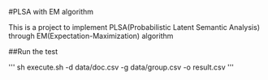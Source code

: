 #PLSA with EM algorithm

This is a project to implement PLSA(Probabilistic Latent Semantic Analysis) through EM(Expectation-Maximization) algorithm

##Run the test

'''
sh execute.sh -d data/doc.csv -g data/group.csv -o result.csv
'''